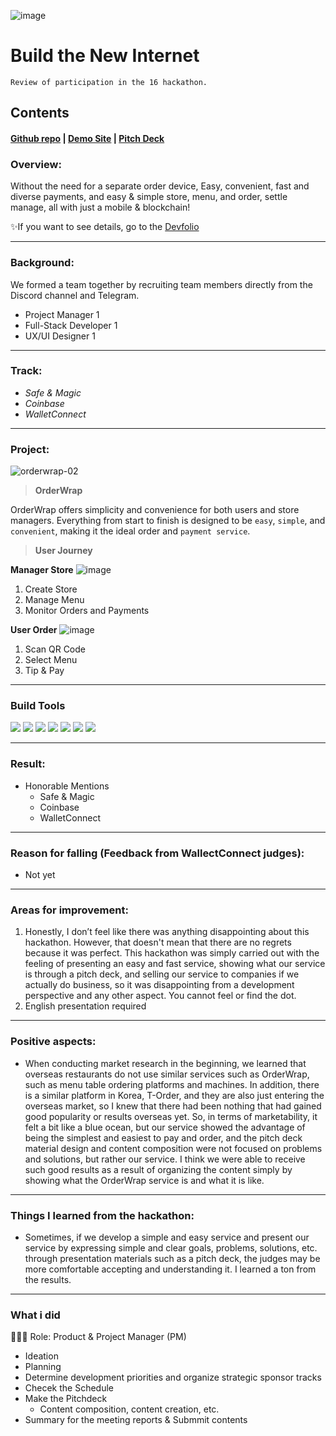 ![image](https://github.com/user-attachments/assets/5ea3abf0-9a34-4ac5-b8aa-fb5ed5183e78)

# Build the New Internet

`Review of participation in the 16 hackathon.`

## Contents
#### [Github repo](https://github.com/hackathemy/orderwrap) | [Demo Site](https://orderwrap.shop/) | [Pitch Deck](https://drive.google.com/file/d/1sJvtGBTozOvj9O8paR9k-O1Jycn--xL_/view?usp=sharing)

### Overview:
Without the need for a separate order device, Easy, convenient, fast and diverse payments, and easy & simple store, menu, and order, settle manage, all with just a mobile & blockchain!

✨If you want to see details, go to the [Devfolio](https://devfolio.co/projects/orderwrap-2eb8)

---
### Background:
We formed a team together by recruiting team members directly from the Discord channel and Telegram.
- Project Manager 1
- Full-Stack Developer 1
- UX/UI Designer 1

---
### Track:
- *Safe & Magic*
- *Coinbase*
- *WalletConnect*

---
### Project:
![orderwrap-02](https://github.com/user-attachments/assets/8c2bc613-292a-4d82-90ff-509f18ef378d)

> **OrderWrap**

OrderWrap offers simplicity and convenience for both users and store managers. 
Everything from start to finish is designed to be `easy`, `simple`, and `convenient`, making it the ideal order and `payment service`.

> **User Journey**

**Manager Store**
![image](https://github.com/user-attachments/assets/925c119a-a514-4742-8a7f-e7e2ce0d8ebc)

1. Create Store
2. Manage Menu
3. Monitor Orders and Payments

**User Order**
![image](https://github.com/user-attachments/assets/e793da7a-cfae-4a84-8432-f5411b08ff87)

1. Scan QR Code
2. Select Menu
3. Tip & Pay

---
### Build Tools
<img src="https://img.shields.io/badge/Typescript-3178C6?style=flat&logo=typescript&logoColor=white"/> <img src="https://img.shields.io/badge/Go-00ADD8?style=flat&logo=go&logoColor=white"/> <img src="https://img.shields.io/badge/JavaScript-F7DF1E?style=flat&logo=javascript&logoColor=white"/> <img src="https://img.shields.io/badge/Next.js-ffffff?style=flat&logo=nextdotjs&logoColor=black"/> <img src="https://img.shields.io/badge/React-61DAFB?style=flat&logo=react&logoColor=white"/> <img src="https://img.shields.io/badge/Solidity-363636?style=flat&logo=solidity&logoColor=white"/> <img src="https://img.shields.io/badge/Web3.js-F16822?style=flat&logo=web3dotjs&logoColor=white"/>

---
### Result:
- Honorable Mentions
  - Safe & Magic
  - Coinbase
  - WalletConnect

---
### Reason for falling (Feedback from WallectConnect judges):
- Not yet

---
### Areas for improvement:
1) Honestly, I don’t feel like there was anything disappointing about this hackathon. However, that doesn't mean that there are no regrets because it was perfect. This hackathon was simply carried out with the feeling of presenting an easy and fast service, showing what our service is through a pitch deck, and selling our service to companies if we actually do business, so it was disappointing from a development perspective and any other aspect. You cannot feel or find the dot.
2) English presentation required

---
### Positive aspects:
- When conducting market research in the beginning, we learned that overseas restaurants do not use similar services such as OrderWrap, such as menu table ordering platforms and machines. In addition, there is a similar platform in Korea, T-Order, and they are also just entering the overseas market, so I knew that there had been nothing that had gained good popularity or results overseas yet. So, in terms of marketability, it felt a bit like a blue ocean, but our service showed the advantage of being the simplest and easiest to pay and order, and the pitch deck material design and content composition were not focused on problems and solutions, but rather our service. I think we were able to receive such good results as a result of organizing the content simply by showing what the OrderWrap service is and what it is like.

---
### Things I learned from the hackathon:
- Sometimes, if we develop a simple and easy service and present our service by expressing simple and clear goals, problems, solutions, etc. through presentation materials such as a pitch deck, the judges may be more comfortable accepting and understanding it. I learned a ton from the results.

---
### What i did
👨🏼‍💻 Role: Product & Project Manager (PM)

- Ideation
- Planning
- Determine development priorities and organize strategic sponsor tracks
- Checek the Schedule
- Make the Pitchdeck
  - Content composition, content creation, etc.
- Summary for the meeting reports & Submmit contents
